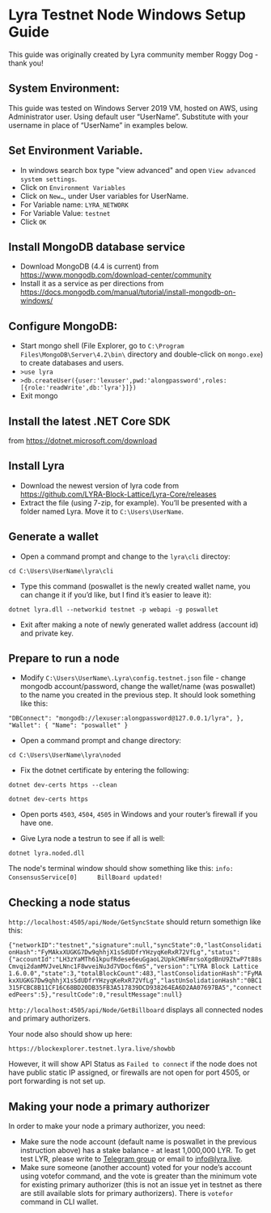 # Lyra Testnet Node Windows Setup Guide
This guide was originally created by Lyra community member Roggy Dog - thank you!

## System Environment:
This guide was tested on Windows Server 2019 VM, hosted on AWS, using Administrator user.
Using default user “UserName”. Substitute with your username in place of “UserName” in examples below.

## Set Environment Variable.
* In windows search box type "view advanced" and open `View advanced system settings`.
* Click on `Environment Variables`
* Click on `New…`, under User variables for UserName.
* For Variable name: `LYRA_NETWORK`
* For Variable Value: `testnet`
* Click `OK`

## Install MongoDB database service
* Download MongoDB (4.4 is current) from https://www.mongodb.com/download-center/community
* Install it as a service as per directions from https://docs.mongodb.com/manual/tutorial/install-mongodb-on-windows/

## Configure MongoDB:
* Start mongo shell (File Explorer, go to `C:\Program Files\MongoDB\Server\4.2\bin\` directory and double-click on `mongo.exe`) to create databases and users.
* `>use lyra`
* `>db.createUser({user:'lexuser',pwd:'alongpassword',roles:[{role:'readWrite',db:'lyra'}]})`
* Exit mongo

## Install the latest .NET Core SDK
from https://dotnet.microsoft.com/download

## Install Lyra 
* Download the newest version of lyra code from https://github.com/LYRA-Block-Lattice/Lyra-Core/releases 
* Extract the file (using 7-zip, for example). You’ll be presented with a folder named Lyra. Move it to `C:\Users\UserName`. 

## Generate a wallet
* Open a command prompt and change to the `lyra\cli` directoy:

`cd C:\Users\UserName\lyra\cli`
* Type this command (poswallet is the newly created wallet name, you can change it if you’d like, but I find it’s easier to leave it):

`dotnet lyra.dll --networkid testnet -p webapi -g poswallet`

* Exit after making a note of newly generated wallet address (account id) and private key.

## Prepare to run a node
* Modify `C:\Users\UserName\.Lyra\config.testnet.json` file - change mongodb account/password, 
change the wallet/name (was poswallet) to the name you created in the previous step. It should look something like this:

`"DBConnect": "mongodb://lexuser:alongpassword@127.0.0.1/lyra",
         			        },
        		"Wallet": {
          			"Name": "poswallet"
       	 	}`
	
* Open a command prompt and change directory: 

`cd C:\Users\UserName\lyra\noded`

* Fix the dotnet certificate by entering the following:

`dotnet dev-certs https --clean`

`dotnet dev-certs https`

* Open ports `4503`, `4504`, `4505` in Windows and your router’s firewall if you have one.

* Give Lyra node a testrun to see if all is well:

`dotnet lyra.noded.dll`

The node's terminal window should show something like this:
`info: ConsensusService[0]`
`      BillBoard updated! `

## Checking a node status

`http://localhost:4505/api/Node/GetSyncState` should return somethign like this: 

`{"networkID":"testnet","signature":null,"syncState":0,"lastConsolidationHash":"FyMAkxXUGKG7Dw9qhhjX1sSdUDfrYHzyqKeRxR72VfLg","status":{"accountId":"LH3zYaMTh61kpufRdese6euGgaoL2UpkCHNFmrsoXgdBnU9ZtwP7t88sCmvqi2damMVJveLNnc1F8wveiNu3d7VDocf6mS","version":"LYRA Block Lattice 1.6.0.0","state":3,"totalBlockCount":483,"lastConsolidationHash":"FyMAkxXUGKG7Dw9qhhjX1sSdUDfrYHzyqKeRxR72VfLg","lastUnSolidationHash":"0BC1315FCBC8B11CF16C68BD20DB35FB3A517839DCD938264EA6D2AA07697BA5","connectedPeers":5},"resultCode":0,"resultMessage":null}`

`http://localhost:4505/api/Node/GetBillboard` displays all connected nodes and primary authorizers.

Your node also should show up here:

`https://blockexplorer.testnet.lyra.live/showbb`

However, it will show API Status as `Failed to connect` if the node does not have public static IP assigned, or firewalls are not open for port 4505, or port forwarding is not set up.

## Making your node a primary authorizer
In order to make your node a primary authorizer, you need:

* Make sure the node account (default name is poswallet in the previous instruction above) has a stake balance - at least 1,000,000 LYR. 
To get test LYR, please write to [Telegram group](https://t.me/joinchat/F25OCR1H3Fdq_IUNJfclSQ) or email to info@lyra.live.
* Make sure someone (another account) voted for your node’s account using votefor command, 
and the vote is greater than the minimum vote for existing primary authorizer (this is not an issue yet in testnet as there are still available slots for primary authorizers).
There is `votefor` command in CLI wallet.
